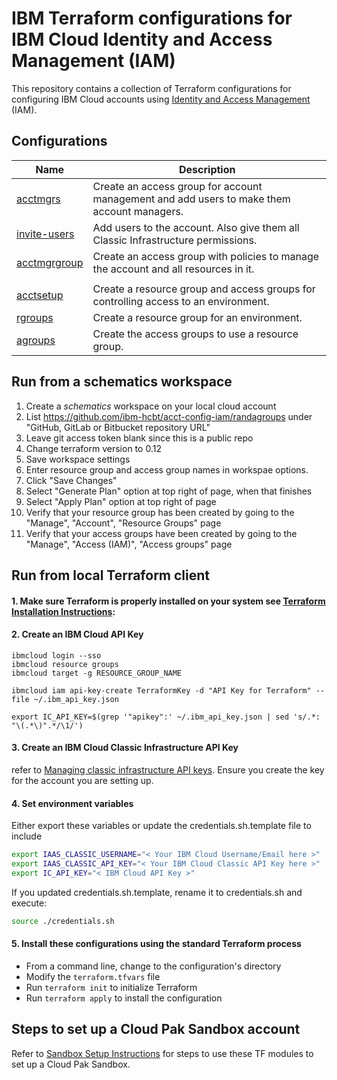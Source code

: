 # IBM Terraform configurations for IBM Cloud Identity and Access Management (IAM)

This repository contains a collection of Terraform configurations for configuring IBM Cloud accounts using [Identity and Access Management](https://cloud.ibm.com/docs/account?topic=account-userroles) (IAM).

## Configurations

| Name | Description |
| ---------------- | ---------------- |
| [acctmgrs](https://github.com/ibm-hcbt/acct-config-iam/tree/master/acctmgrs) | Create an access group for account management and add users to make them account managers. |
| [invite-users](https://github.com/ibm-hcbt/acct-config-iam/tree/master/acctmgrs/invite-users) | Add users to the account. Also give them all Classic Infrastructure permissions. |
| [acctmgrgroup](https://github.com/ibm-hcbt/acct-config-iam/tree/master/acctmgrs/acctmgrgroup) | Create an access group with policies to manage the account and all resources in it. |
| | |
| [acctsetup](https://github.com/ibm-hcbt/acct-config-iam/tree/master/acctsetup) | Create a resource group and access groups for controlling access to an environment. |
| [rgroups](https://github.com/ibm-hcbt/acct-config-iam/tree/master/randagroups/rgroups) | Create a resource group for an environment. |
| [agroups](https://github.com/ibm-hcbt/acct-config-iam/tree/master/randagroups/agroups) | Create the access groups to use a resource group. |

## Run from a schematics workspace

1. Create a *schematics* workspace on your local cloud account
2. List https://github.com/ibm-hcbt/acct-config-iam/randagroups under "GitHub, GitLab or Bitbucket repository URL"
3. Leave git access token blank since this is a public repo
4. Change terraform version to 0.12
5. Save workspace settings
6. Enter resource group and access group names in workspae options.
7. Click "Save Changes"
8. Select "Generate Plan" option at top right of page, when that finishes
9. Select "Apply Plan" option at top right of page
10. Verify that your resource group has been created by going to the "Manage", "Account", "Resource Groups" page
11. Verify that your access groups have been created by going to the "Manage", "Access (IAM)", "Access groups" page

## Run from local Terraform client

#### 1. Make sure Terraform is properly installed on your system see [Terraform Installation Instructions](https://ibm.github.io/cloud-enterprise-examples/iac/setup-environment/#install-terraform): 

#### 2. Create an IBM Cloud API Key
```
ibmcloud login --sso
ibmcloud resource groups
ibmcloud target -g RESOURCE_GROUP_NAME

ibmcloud iam api-key-create TerraformKey -d "API Key for Terraform" --file ~/.ibm_api_key.json

export IC_API_KEY=$(grep '"apikey":' ~/.ibm_api_key.json | sed 's/.*: "\(.*\)".*/\1/')
```
#### 3. Create an IBM Cloud Classic Infrastructure API Key
refer to [Managing classic infrastructure API keys](https://cloud.ibm.com/docs/account?topic=account-classic_keys). Ensure you create the key for the account you are setting up. 

#### 4. Set environment variables

Either export these variables or update the credentials.sh.template file to include

```bash
export IAAS_CLASSIC_USERNAME="< Your IBM Cloud Username/Email here >"
export IAAS_CLASSIC_API_KEY="< Your IBM Cloud Classic API Key here >"
export IC_API_KEY="< IBM Cloud API Key >"
```

If you updated credentials.sh.template, rename it to credentials.sh and execute:

```bash
source ./credentials.sh
```

#### 5. Install these configurations using the standard Terraform process

- From a command line, change to the configuration's directory
- Modify the `terraform.tfvars` file
- Run `terraform init` to initialize Terraform
- Run `terraform apply` to install the configuration

## Steps to set up a Cloud Pak Sandbox account

Refer to [Sandbox Setup Instructions](./README_SANDBOX.md) for steps to use these TF modules to set up a Cloud Pak Sandbox.
